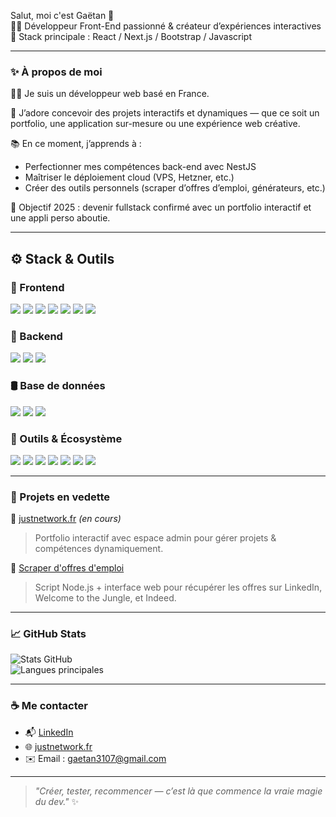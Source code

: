 Salut, moi c'est Gaëtan 👋  
🧑‍💻 Développeur Front-End passionné & créateur d’expériences interactives  
🚀 Stack principale : React / Next.js / Bootstrap / Javascript

---

### ✨ À propos de moi

👨‍💻 Je suis un développeur web basé en France.

🧠 J’adore concevoir des projets interactifs et dynamiques — que ce soit un portfolio, une application sur-mesure ou une expérience web créative.

📚 En ce moment, j’apprends à :
- Perfectionner mes compétences back-end avec NestJS  
- Maîtriser le déploiement cloud (VPS, Hetzner, etc.)  
- Créer des outils personnels (scraper d’offres d’emploi, générateurs, etc.)

🎯 Objectif 2025 : devenir fullstack confirmé avec un portfolio interactif et une appli perso aboutie.

---

## ⚙️ Stack & Outils

### 🎨 Frontend

<p align="left">
  <img src="https://img.shields.io/badge/HTML5-E34F26?style=for-the-badge&logo=html5&logoColor=white" />
  <img src="https://img.shields.io/badge/CSS3-1572B6?style=for-the-badge&logo=css3&logoColor=white" />
  <img src="https://img.shields.io/badge/JavaScript-F7DF1E?style=for-the-badge&logo=javascript&logoColor=000" />
  <img src="https://img.shields.io/badge/TypeScript-3178C6?style=for-the-badge&logo=typescript&logoColor=white" />
  <img src="https://img.shields.io/badge/React-20232a?style=for-the-badge&logo=react&logoColor=61dafb" />
  <img src="https://img.shields.io/badge/Next.js-000000?style=for-the-badge&logo=next.js&logoColor=white" />
  <img src="https://img.shields.io/badge/Bootstrap-7952B3?style=for-the-badge&logo=bootstrap&logoColor=white" />
</p>

### 🧠 Backend

<p align="left">
  <img src="https://img.shields.io/badge/Node.js-339933?style=for-the-badge&logo=nodedotjs&logoColor=white" />
  <img src="https://img.shields.io/badge/NestJS-E0234E?style=for-the-badge&logo=nestjs&logoColor=white" />
  <img src="https://img.shields.io/badge/Express.js-000000?style=for-the-badge&logo=express&logoColor=white" />
</p>

### 🛢️ Base de données

<p align="left">
  <img src="https://img.shields.io/badge/PostgreSQL-4169E1?style=for-the-badge&logo=postgresql&logoColor=white" />
  <img src="https://img.shields.io/badge/MongoDB-4EA94B?style=for-the-badge&logo=mongodb&logoColor=white" />
  <img src="https://img.shields.io/badge/MySQL-4479A1?style=for-the-badge&logo=mysql&logoColor=white" />
</p>

### 🧰 Outils & Écosystème

<p align="left">
  <img src="https://img.shields.io/badge/Git-F05032?style=for-the-badge&logo=git&logoColor=white" />
  <img src="https://img.shields.io/badge/GitHub-181717?style=for-the-badge&logo=github&logoColor=white" />
  <img src="https://img.shields.io/badge/Docker-2496ED?style=for-the-badge&logo=docker&logoColor=white" />
  <img src="https://img.shields.io/badge/Linux-FCC624?style=for-the-badge&logo=linux&logoColor=black" />
  <img src="https://img.shields.io/badge/VS_Code-007ACC?style=for-the-badge&logo=visual-studio-code&logoColor=white" />
  <img src="https://img.shields.io/badge/Figma-F24E1E?style=for-the-badge&logo=figma&logoColor=white" />
  <img src="https://img.shields.io/badge/Vite-646CFF?style=for-the-badge&logo=vite&logoColor=white" />
</p>

---

### 🧩 Projets en vedette

📌 [justnetwork.fr](https://justnetwork.fr) *(en cours)*  
> Portfolio interactif avec espace admin pour gérer projets & compétences dynamiquement.

📌 [Scraper d'offres d'emploi](#)  
> Script Node.js + interface web pour récupérer les offres sur LinkedIn, Welcome to the Jungle, et Indeed.

---

### 📈 GitHub Stats

![Stats GitHub](https://github-readme-stats.vercel.app/api?username=ton-username&show_icons=true&theme=tokyonight&hide=prs)  
![Langues principales](https://github-readme-stats.vercel.app/api/top-langs/?username=ton-username&layout=compact&theme=tokyonight)

---

### ☕ Me contacter

- 📬 [LinkedIn](https://www.linkedin.com/in/gaetan-juston-6412b41a9/)  
- 🌐 [justnetwork.fr](https://justnetwork.fr)  
- ✉️ Email : gaetan3107@gmail.com

---

> *"Créer, tester, recommencer — c’est là que commence la vraie magie du dev."* ✨
```
